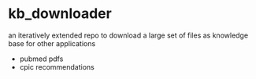 # kb_downloader

an iteratively extended repo to download a large set of files as knowledge base for other applications

- pubmed pdfs
- cpic recommendations
